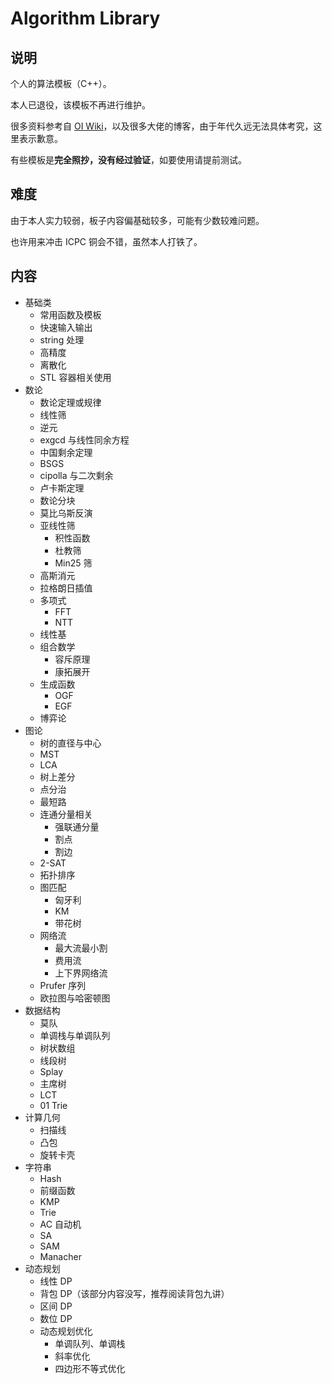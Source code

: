 # Algorithm Library

## 说明

个人的算法模板（C++）。

本人已退役，该模板不再进行维护。

很多资料参考自 [OI Wiki](https://oi-wiki.org/)，以及很多大佬的博客，由于年代久远无法具体考究，这里表示歉意。

有些模板是**完全照抄，没有经过验证**，如要使用请提前测试。

## 难度

由于本人实力较弱，板子内容偏基础较多，可能有少数较难问题。

也许用来冲击 ICPC 铜会不错，虽然本人打铁了。

## 内容

- 基础类
  - 常用函数及模板
  - 快速输入输出
  - string 处理
  - 高精度
  - 离散化
  - STL 容器相关使用
- 数论
  - 数论定理或规律
  - 线性筛
  - 逆元
  - exgcd 与线性同余方程
  - 中国剩余定理
  - BSGS
  - cipolla 与二次剩余
  - 卢卡斯定理
  - 数论分块
  - 莫比乌斯反演
  - 亚线性筛
    - 积性函数
    - 杜教筛
    - Min25 筛
  - 高斯消元
  - 拉格朗日插值
  - 多项式
    - FFT
    - NTT
  - 线性基
  - 组合数学
    - 容斥原理
    - 康拓展开
  - 生成函数
    - OGF
    - EGF
  - 博弈论
- 图论
  - 树的直径与中心
  - MST
  - LCA
  - 树上差分
  - 点分治
  - 最短路
  - 连通分量相关
    - 强联通分量
    - 割点
    - 割边
  - 2-SAT
  - 拓扑排序
  - 图匹配
    - 匈牙利
    - KM
    - 带花树
  - 网络流
    - 最大流最小割
    - 费用流
    - 上下界网络流
  - Prufer 序列
  - 欧拉图与哈密顿图
- 数据结构
  - 莫队
  - 单调栈与单调队列
  - 树状数组
  - 线段树
  - Splay
  - 主席树
  - LCT
  - 01 Trie
- 计算几何
  - 扫描线
  - 凸包
  - 旋转卡壳
- 字符串
  - Hash
  - 前缀函数
  - KMP
  - Trie
  - AC 自动机
  - SA
  - SAM
  - Manacher
- 动态规划
  - 线性 DP
  - 背包 DP（该部分内容没写，推荐阅读背包九讲）
  - 区间 DP
  - 数位 DP
  - 动态规划优化
    - 单调队列、单调栈
    - 斜率优化
    - 四边形不等式优化
